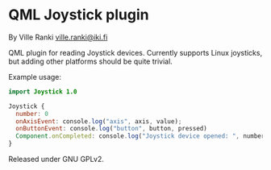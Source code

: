 QML Joystick plugin
===================
By Ville Ranki <ville.ranki@iki.fi>


QML plugin for reading Joystick devices. Currently supports Linux joysticks,
but adding other platforms should be quite trivial.


Example usage:
```qml
import Joystick 1.0

Joystick {
  number: 0
  onAxisEvent: console.log("axis", axis, value);
  onButtonEvent: console.log("button", button, pressed)
  Component.onCompleted: console.log("Joystick device opened: ", number, name)
}
```

Released under GNU GPLv2.

